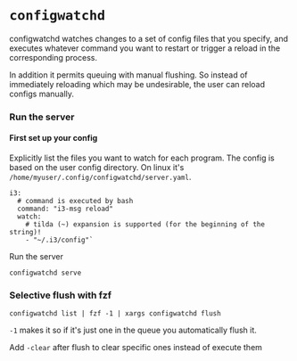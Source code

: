 # `configwatchd`

configwatchd watches changes to a set of config files that you specify,
and executes whatever command you want to restart or trigger a reload
in the corresponding process.

In addition it permits queuing with manual flushing. So instead of immediately
reloading which may be undesirable, the user can reload configs manually.

### Run the server

#### First set up your config

Explicitly list the files you want to watch for each program.
The config is based on the user config directory.
On linux it's `/home/myuser/.config/configwatchd/server.yaml`.

    i3:
      # command is executed by bash
      command: "i3-msg reload"
      watch:
        # tilda (~) expansion is supported (for the beginning of the string)!
        - "~/.i3/config"`

Run the server

    configwatchd serve

### Selective flush with fzf

    configwatchd list | fzf -1 | xargs configwatchd flush

`-1` makes it so if it's just one in the queue you automatically flush it.

Add `-clear` after flush to clear specific ones instead of execute them
